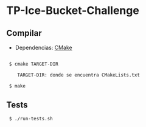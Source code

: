 # TP-Ice-Bucket-Challenge

## Compilar

- Dependencias: [CMake](https://cmake.org/)

```bash

 $ cmake TARGET-DIR

	TARGET-DIR: donde se encuentra CMakeLists.txt

 $ make
```

## Tests

```bash
 $ ./run-tests.sh
```

